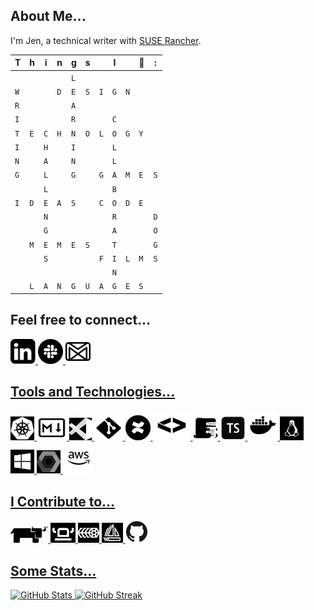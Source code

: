  

## About Me...

I'm Jen, a technical writer with [SUSE Rancher](https://www.suse.com/products/suse-rancher/).

|T|h|i|n|g|s||I||💚|:|
| - | - | - | - | - | - | - | - | - | - | - |
|   |   |   |   |`L`|   |   |   |   |   |   |   
|`W`|   |   |`D`|`E`|`S`|`I`|`G`|`N`|   |   |      
|`R`|   |   |   |`A`|   |   |   |   |   |   |   
|`I`|   |   |   |`R`|   |   |`C`|   |   |   |   
|`T`|`E`|`C`|`H`|`N`|`O`|`L`|`O`|`G`|`Y`|   |    
|`I`|   |`H`|   |`I`|   |   |`L`|   |   |   |   
|`N`|   |`A`|   |`N`|   |   |`L`|   |   |   |   
|`G`|   |`L`|   |`G`|   |`G`|`A`|`M`|`E`|`S`|   
|   |   |`L`|   |   |   |   |`B`|   |   |   |   
|`I`|`D`|`E`|`A`|`S`|   |`C`|`O`|`D`|`E`|   |   
|   |   |`N`|   |   |   |   |`R`|   |   |`D`|   
|   |   |`G`|   |   |   |   |`A`|   |   |`O`|
|   |`M`|`E`|`M`|`E`|`S`|   |`T`|   |   |`G`|   
|   |   |`S`|   |   |   |`F`|`I`|`L`|`M`|`S`|   
|   |   |   |   |   |   |   |`N`|   |   |   |   
|   |`L`|`A`|`N`|`G`|`U`|`A`|`G`|`E`|`S`|   |

## Feel free to connect...

<a href=https://www.linkedin.com/in/jennifer-travinski-85320858>
<img src="https://github.com/jtravee/jtravee/blob/main/images/linkedin.png" width="40" />
  
<a href=https://suse.slack.com>
<img src="https://github.com/jtravee/jtravee/blob/main/images/slack.png" width="40" />
  
<a href=mailto:jtraveej@gmail.com>  
<img src="https://github.com/jtravee/jtravee/blob/main/images/gmail.png" width="40" />  

## Tools and Technologies...

<a href=https://kubernetes.io/>  
<img src="https://github.com/jtravee/jtravee/blob/main/images/kubernetes.png" width="38" />   

<a href=https://www.markdownguide.org/> 
<img src="https://github.com/jtravee/jtravee/blob/main/images/markdown.png" width="48" height="40" />
  
<a href=https://code.visualstudio.com/>  
<img src="https://github.com/jtravee/jtravee/blob/main/images/vscode.png" width="36 height="36" /> 
  
<a href=https://git-scm.com/git stat>  
<img src="https://github.com/jtravee/jtravee/blob/main/images/git.png" width="46" height="40" />
  
<a href=https://www.atlassian.com/software/confluence>  
<img src="https://github.com/jtravee/jtravee/blob/main/images/confluence.png" width="40" />
  
<a href=https://zube.io/>  
<img src="https://github.com/jtravee/jtravee/blob/main/images/zube.png" width="60" height="48" />  

<a href=https://docusaurus.io/>  
<img src="https://github.com/jtravee/jtravee/blob/main/images/docusaurus.png" width="40" />

<a href=https://www.adobe.com/products/technicalcommunicationsuite.html>  
<img src="https://github.com/jtravee/jtravee/blob/main/images/adobe-technical-communications-suite.png" width="40" /> 
  
<a href=https://www.docker.com/>
<img src="https://github.com/jtravee/jtravee/blob/main/images/docker.png" width="48" />    
  
<a href=https://linuxfoundation.org/>  
<img src="https://github.com/jtravee/jtravee/blob/main/images/linux.png" width="38" />
  
<a href=https://www.microsoft.com/en-us/windows>  
<img src="https://github.com/jtravee/jtravee/blob/main/images/windows.png" width="38" />
                                                                                     
<a href=https://cloud.google.com/gcp>  
<img src="https://github.com/jtravee/jtravee/blob/main/images/gcp.png" width="38" />  
                                                                                     
<a href=https://aws.amazon.com/>  
<img src="https://github.com/jtravee/jtravee/blob/main/images/aws.png" width="50" height="50"/>                                                                       

## I Contribute to...
  
<a href=https://rancher.com/>
<img src="https://github.com/jtravee/jtravee/blob/main/images/rancher.png" width="60" />  
                                                                                     
<a href=https://rancherdesktop.io/>
<img src="https://github.com/jtravee/jtravee/blob/main/images/rancher-desktop.png" width="40" />
                                                                                             
<a href=https://harvesterhci.io/>
<img src="https://github.com/jtravee/jtravee/blob/main/images/harvester.png" width="34" height="32" />   
                                                                                                   
<a href=https://fleet.rancher.io/>
<img src="https://github.com/jtravee/jtravee/blob/main/images/fleet.png" width="34" height="32" height="32" />

<a href=https://github.com/>
<img src="https://github.com/devicons/devicon/blob/master/icons/github/github-original.svg" width="36" />
                                                                                              
## Some Stats...
![GitHub Stats](https://github-readme-stats.vercel.app/api?username=jtravee&theme=gruvbox) 
[![GitHub Streak](https://github-readme-streak-stats.herokuapp.com/?user=jtravee&theme=gruvbox)](https://git.io/streak-stats)
